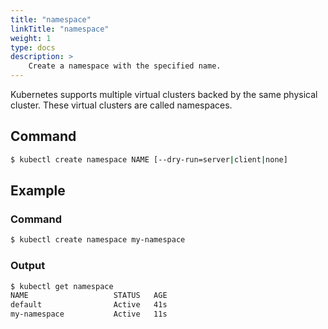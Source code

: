 ```yaml
---
title: "namespace"
linkTitle: "namespace"
weight: 1
type: docs
description: >
    Create a namespace with the specified name.
---
```


Kubernetes supports multiple virtual clusters backed by the same physical cluster. These virtual clusters are called namespaces.


## Command
```bash
$ kubectl create namespace NAME [--dry-run=server|client|none]
```

## Example

### Command
```bash
$ kubectl create namespace my-namespace
```

### Output
```bash
$ kubectl get namespace
NAME                   STATUS   AGE
default                Active   41s
my-namespace           Active   11s
```


